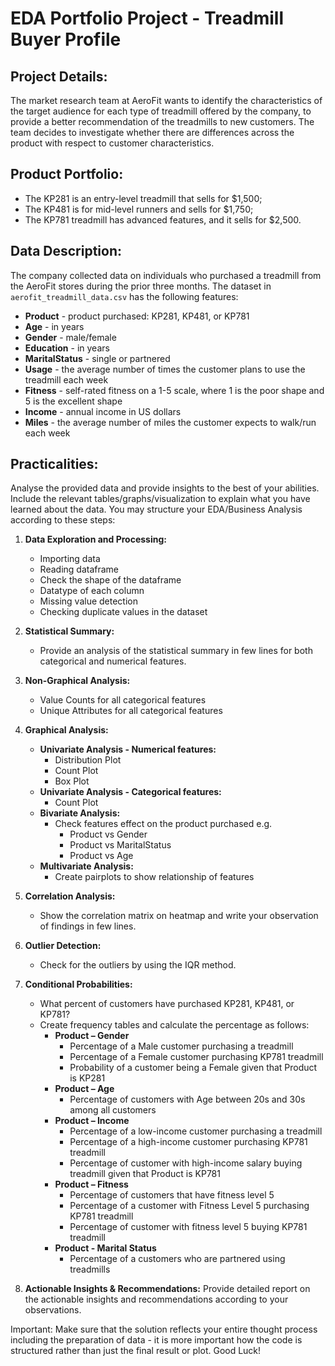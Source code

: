 # EDA Portfolio Project - Treadmill Buyer Profile

## Project Details:
The market research team at AeroFit wants to identify the characteristics of the target audience for each type of treadmill offered by the company, to provide a better recommendation of the treadmills to new customers. The team decides to investigate whether there are differences across the product with respect to customer characteristics.

## Product Portfolio:
- The KP281 is an entry-level treadmill that sells for $1,500;
- The KP481 is for mid-level runners and sells for $1,750;
- The KP781 treadmill has advanced features, and it sells for $2,500.

## Data Description:
The company collected data on individuals who purchased a treadmill from the AeroFit stores during the prior three months. The dataset in `aerofit_treadmill_data.csv` has the following features:
- **Product** - product purchased: KP281, KP481, or KP781
- **Age** - in years
- **Gender** - male/female
- **Education** - in years
- **MaritalStatus** - single or partnered
- **Usage** - the average number of times the customer plans to use the treadmill each week
- **Fitness** - self-rated fitness on a 1-5 scale, where 1 is the poor shape and 5 is the excellent shape
- **Income** - annual income in US dollars
- **Miles** - the average number of miles the customer expects to walk/run each week

## Practicalities:
Analyse the provided data and provide insights to the best of your abilities. Include the relevant tables/graphs/visualization to explain what you have learned about the data. You may structure your EDA/Business Analysis according to these steps:

1. **Data Exploration and Processing:**
   - Importing data
   - Reading dataframe
   - Check the shape of the dataframe
   - Datatype of each column
   - Missing value detection
   - Checking duplicate values in the dataset

2. **Statistical Summary:**
   - Provide an analysis of the statistical summary in few lines for both categorical and numerical features.

3. **Non-Graphical Analysis:**
   - Value Counts for all categorical features
   - Unique Attributes for all categorical features

4. **Graphical Analysis:**
   - **Univariate Analysis - Numerical features:**
     - Distribution Plot
     - Count Plot
     - Box Plot
   - **Univariate Analysis - Categorical features:**
     - Count Plot
   - **Bivariate Analysis:**
     - Check features effect on the product purchased e.g.
       - Product vs Gender
       - Product vs MaritalStatus
       - Product vs Age
   - **Multivariate Analysis:**
     - Create pairplots to show relationship of features

5. **Correlation Analysis:**
   - Show the correlation matrix on heatmap and write your observation of findings in few lines.

6. **Outlier Detection:**
   - Check for the outliers by using the IQR method.

7. **Conditional Probabilities:**
   - What percent of customers have purchased KP281, KP481, or KP781?
   - Create frequency tables and calculate the percentage as follows:
     - **Product – Gender**
       - Percentage of a Male customer purchasing a treadmill
       - Percentage of a Female customer purchasing KP781 treadmill
       - Probability of a customer being a Female given that Product is KP281
     - **Product – Age**
       - Percentage of customers with Age between 20s and 30s among all customers
     - **Product – Income**
       - Percentage of a low-income customer purchasing a treadmill
       - Percentage of a high-income customer purchasing KP781 treadmill
       - Percentage of customer with high-income salary buying treadmill given that Product is KP781
     - **Product – Fitness**
       - Percentage of customers that have fitness level 5
       - Percentage of a customer with Fitness Level 5 purchasing KP781 treadmill
       - Percentage of customer with fitness level 5 buying KP781 treadmill
     - **Product - Marital Status**
       - Percentage of a customers who are partnered using treadmills

8. **Actionable Insights & Recommendations:**
   Provide detailed report on the actionable insights and recommendations according to your observations.

Important: Make sure that the solution reflects your entire thought process including the preparation of data - it is more important how the code is structured rather than just the final result or plot. Good Luck!
